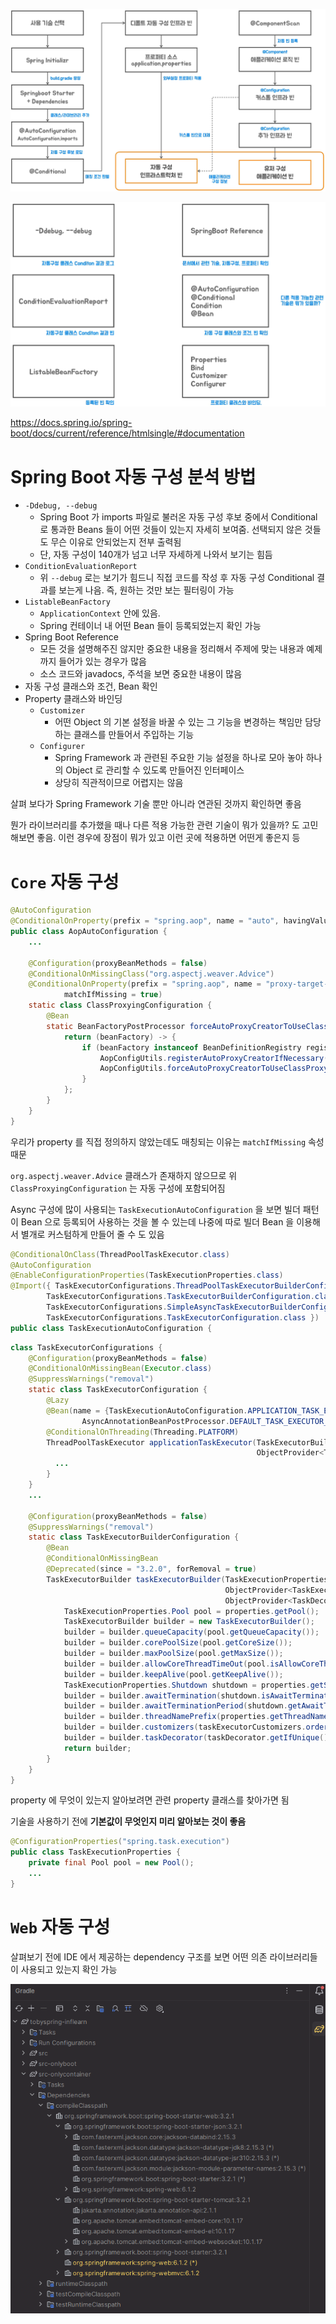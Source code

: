 ![springboot_all_flow.png](images%2Fspringboot_all_flow.png)

![springboot_autoconfiguration_analize_solutions.png](images%2Fspringboot_autoconfiguration_analize_solutions.png)

https://docs.spring.io/spring-boot/docs/current/reference/htmlsingle/#documentation

# Spring Boot 자동 구성 분석 방법

* `-Ddebug, --debug`
  * Spring Boot 가 imports 파일로 불러온 자동 구성 후보 중에서 Conditional 로 통과한 Beans 들이 어떤 것들이 있는지 자세히 보여줌. 선택되지 않은 것들도 무슨 이유로 안되었는지 전부 출력됨
  * 단, 자동 구성이 140개가 넘고 너무 자세하게 나와서 보기는 힘듬
* `ConditionEvaluationReport`
  * 위 `--debug` 로는 보기가 힘드니 직접 코드를 작성 후 자동 구성 Conditional 결과를 보는게 나음. 즉, 원하는 것만 보는 필터링이 가능
* `ListableBeanFactory`
  * `ApplicationContext` 안에 있음. 
  * Spring 컨테이너 내 어떤 Bean 들이 등록되었는지 확인 가능
* Spring Boot Reference
  * 모든 것을 설명해주진 않지만 중요한 내용을 정리해서 주제에 맞는 내용과 예제까지 들어가 있는 경우가 많음
  * 소스 코드와 javadocs, 주석을 보면 중요한 내용이 많음
* 자동 구성 클래스와 조건, Bean 확인
* Property 클래스와 바인딩
  * `Customizer`
    * 어떤 Object 의 기본 설정을 바꿀 수 있는 그 기능을 변경하는 책임만 담당하는 클래스를 만들어서 주입하는 기능
  * `Configurer`
    * Spring Framework 과 관련된 주요한 기능 설정을 하나로 모아 놓아 하나의 Object 로 관리할 수 있도록 만들어진 인터페이스
    * 상당히 직관적이므로 어렵지는 않음

살펴 보다가 Spring Framework 기술 뿐만 아니라 연관된 것까지 확인하면 좋음

뭔가 라이브러리를 추가했을 때나 다른 적용 가능한 관련 기술이 뭐가 있을까? 도 고민해보면 좋음. 이런 경우에 장점이 뭐가 있고 이런 곳에 적용하면 어떤게 좋은지 등

# `Core` 자동 구성

```java
@AutoConfiguration
@ConditionalOnProperty(prefix = "spring.aop", name = "auto", havingValue = "true", matchIfMissing = true)
public class AopAutoConfiguration {
    ...

    @Configuration(proxyBeanMethods = false)
    @ConditionalOnMissingClass("org.aspectj.weaver.Advice")
    @ConditionalOnProperty(prefix = "spring.aop", name = "proxy-target-class", havingValue = "true",
            matchIfMissing = true)
    static class ClassProxyingConfiguration {
        @Bean
        static BeanFactoryPostProcessor forceAutoProxyCreatorToUseClassProxying() {
            return (beanFactory) -> {
                if (beanFactory instanceof BeanDefinitionRegistry registry) {
                    AopConfigUtils.registerAutoProxyCreatorIfNecessary(registry);
                    AopConfigUtils.forceAutoProxyCreatorToUseClassProxying(registry);
                }
            };
        }
    }
}
```

우리가 property 를 직접 정의하지 않았는데도 매칭되는 이유는 `matchIfMissing` 속성 때문

`org.aspectj.weaver.Advice` 클래스가 존재하지 않으므로 위 `ClassProxyingConfiguration` 는 자동 구성에 포함되어짐

Async 구성에 많이 사용되는 `TaskExecutionAutoConfiguration` 을 보면 빌더 패턴이 Bean 으로 등록되어 사용하는 것을 볼 수 있는데 나중에 따로 빌더 Bean 을 이용해서 별개로 커스텀하게 만들어 줄 수 도 있음

```java
@ConditionalOnClass(ThreadPoolTaskExecutor.class)
@AutoConfiguration
@EnableConfigurationProperties(TaskExecutionProperties.class)
@Import({ TaskExecutorConfigurations.ThreadPoolTaskExecutorBuilderConfiguration.class,
		TaskExecutorConfigurations.TaskExecutorBuilderConfiguration.class,
		TaskExecutorConfigurations.SimpleAsyncTaskExecutorBuilderConfiguration.class,
		TaskExecutorConfigurations.TaskExecutorConfiguration.class })
public class TaskExecutionAutoConfiguration {
```

```java
class TaskExecutorConfigurations {
    @Configuration(proxyBeanMethods = false)
    @ConditionalOnMissingBean(Executor.class)
    @SuppressWarnings("removal")
    static class TaskExecutorConfiguration {
        @Lazy
        @Bean(name = {TaskExecutionAutoConfiguration.APPLICATION_TASK_EXECUTOR_BEAN_NAME,
                AsyncAnnotationBeanPostProcessor.DEFAULT_TASK_EXECUTOR_BEAN_NAME})
        @ConditionalOnThreading(Threading.PLATFORM)
        ThreadPoolTaskExecutor applicationTaskExecutor(TaskExecutorBuilder taskExecutorBuilder,
                                                       ObjectProvider<ThreadPoolTaskExecutorBuilder> threadPoolTaskExecutorBuilderProvider) {
          ...
        }
    }
    ...

    @Configuration(proxyBeanMethods = false)
    @SuppressWarnings("removal")
    static class TaskExecutorBuilderConfiguration {
        @Bean
        @ConditionalOnMissingBean
        @Deprecated(since = "3.2.0", forRemoval = true)
        TaskExecutorBuilder taskExecutorBuilder(TaskExecutionProperties properties,
                                                ObjectProvider<TaskExecutorCustomizer> taskExecutorCustomizers,
                                                ObjectProvider<TaskDecorator> taskDecorator) {
            TaskExecutionProperties.Pool pool = properties.getPool();
            TaskExecutorBuilder builder = new TaskExecutorBuilder();
            builder = builder.queueCapacity(pool.getQueueCapacity());
            builder = builder.corePoolSize(pool.getCoreSize());
            builder = builder.maxPoolSize(pool.getMaxSize());
            builder = builder.allowCoreThreadTimeOut(pool.isAllowCoreThreadTimeout());
            builder = builder.keepAlive(pool.getKeepAlive());
            TaskExecutionProperties.Shutdown shutdown = properties.getShutdown();
            builder = builder.awaitTermination(shutdown.isAwaitTermination());
            builder = builder.awaitTerminationPeriod(shutdown.getAwaitTerminationPeriod());
            builder = builder.threadNamePrefix(properties.getThreadNamePrefix());
            builder = builder.customizers(taskExecutorCustomizers.orderedStream()::iterator);
            builder = builder.taskDecorator(taskDecorator.getIfUnique());
            return builder;
        }
    }
}
```

property 에 무엇이 있는지 알아보려면 관련 property 클래스를 찾아가면 됨

기술을 사용하기 전에 **기본값이 무엇인지 미리 알아보는 것이 좋음**

```java
@ConfigurationProperties("spring.task.execution")
public class TaskExecutionProperties {
    private final Pool pool = new Pool();
    ...
}
```

# `Web` 자동 구성

살펴보기 전에 IDE 에서 제공하는 dependency 구조를 보면 어떤 의존 라이브러리들이 사용되고 있는지 확인 가능

![ide_gradle_dependencies_web.png](images%2Fide_gradle_dependencies_web.png)